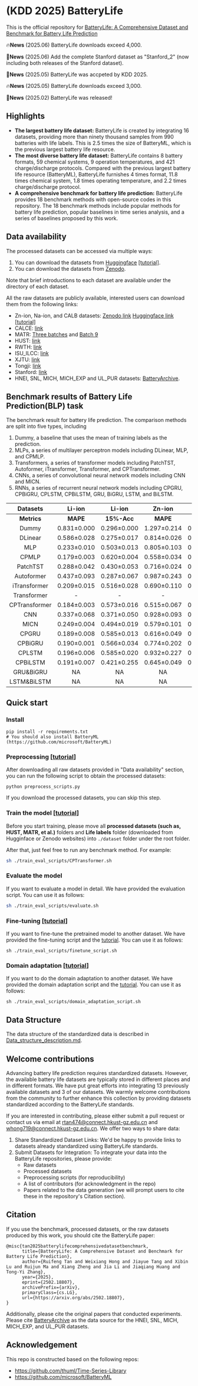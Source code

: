 # (KDD 2025) BatteryLife
This is the official repository for [BatteryLife: A Comprehensive Dataset and Benchmark for Battery Life Prediction](https://arxiv.org/abs/2502.18807)


🔥**News** (2025.06) BatteryLife downloads exceed 4,000.

:triangular_flag_on_post:**News** (2025.06) Add the complete Stanford dataset as "Stanford_2" (now including both releases of the Stanford dataset).

:triangular_flag_on_post:**News** (2025.05) BatteryLife was accpeted by KDD 2025.

🔥**News** (2025.05) BatteryLife downloads exceed 3,000. ​

:triangular_flag_on_post:**News** (2025.02) BatteryLife was released!
## Highlights
- **The largest battery life dataset:** BatteryLife is created by integrating 16 datasets, providing more than ninety thousand samples from 990 batteries with life labels. This is 2.5 times the size of BatteryML, which is the previous largest battery life resource.
- **The most diverse battery life dataset:** BatteryLife contains 8 battery formats, 59 chemical systems, 9 operation temperatures, and 421 charge/discharge protocols. Compared with the previous largest battery life resource (BatteryML), BatteryLife furnishes 4 times format, 11.8 times chemical system, 1.8 times operating temperature, and 2.2 times charge/discharge protocol.
- **A comprehensive benchmark for battery life prediction:** BatteryLife provides 18 benchmark methods with open-source codes in this repository. The 18 benchmark methods include popular methods for battery life prediction, popular baselines in time series analysis, and a series of baselines proposed by this work.

## Data availability

The processed datasets can be accessed via multiple ways:
1. You can download the datasets from [Huggingface](https://huggingface.co/datasets/Hongwxx/BatteryLife_processed/tree/main) [[tutorial]](./assets/Data_download.md).
2. You can download the datasets from [Zenodo](https://zenodo.org/records/15531867).
   

Note that brief introductions to each dataset are available under the directory of each dataset.

All the raw datasets are publicly available, interested users can download them from the following links:
- Zn-ion, Na-ion, and CALB datasets: [Zenodo link](https://zenodo.org/records/15013636) [Huggingface link](https://huggingface.co/datasets/Hongwxx/BatteryLife_Raw/tree/main) [[tutorial]](./assets/Data_download.md#how-to-download-the-raw-data-from-huggingface)
- CALCE: [link](https://calce.umd.edu/battery-data)
- MATR: [Three batches](https://data.matr.io/1/projects/5c48dd2bc625d700019f3204) and [Batch 9](https://data.matr.io/1/projects/5d80e633f405260001c0b60a/batches/5dcef1fe110002c7215b2c94)
- HUST: [link](https://data.mendeley.com/datasets/nsc7hnsg4s/2)
- RWTH: [link](https://publications.rwth-aachen.de/record/818642/files/Rawdata.zip)
- ISU\_ILCC: [link](https://iastate.figshare.com/articles/dataset/_b_ISU-ILCC_Battery_Aging_Dataset_b_/22582234)
- XJTU: [link](https://zenodo.org/records/10963339)
- Tongji: [link](https://zenodo.org/records/6405084)
- Stanford: [link](https://data.matr.io/8/)
- HNEI, SNL, MICH, MICH_EXP and UL_PUR datasets: [BatteryArchive](https://www.batteryarchive.org/index.html).

## Benchmark results of Battery Life Prediction(BLP) task

The benchmark result for battery life prediction. The comparison methods are split into five types, including

1. Dummy, a baseline that uses the mean of training labels as the prediction.
2. MLPs, a series of multilayer perceptron models including DLinear, MLP, and CPMLP.
3. Transformers, a series of transformer models including PatchTST, Autoformer, iTransformer, Transformer, and CPTransformer.
4. CNNs, a series of convolutional neural network models including CNN and MICN.
5. RNNs, a series of recurrent neural network models including CPGRU, CPBiGRU, CPLSTM, CPBiLSTM, GRU, BiGRU, LSTM, and BiLSTM.

|   Datasets    |    Li-ion     |   Li-ion    |   Zn-ion    |   Zn-ion    |   Na-ion    |   Na-ion    |    CALB     |    CALB     |
| :-----------: | :-----------: | :---------: | :---------: | :---------: | :---------: | :---------: | :---------: | :---------: |
|  **Metrics**  |   **MAPE**    | **15%-Acc** |  **MAPE**   | **15%-Acc** |  **MAPE**   | **15%-Acc** |  **MAPE**   | **15%-Acc** |
|     Dummy     |  0.831±0.000  | 0.296±0.000 | 1.297±0.214 | 0.083±0.047 | 0.404±0.029 | 0.067±0.094 | 1.811±0.550 | 0.267±0.094 |
|    DLinear    |  0.586±0.028  | 0.275±0.017 | 0.814±0.026 | 0.124±0.020 | 0.319±0.031 | 0.329±0.042 | 0.164±0.049 | 0.601±0.114 |
|      MLP      |  0.233±0.010  | 0.503±0.013 | 0.805±0.103 | 0.079±0.055 | 0.281±0.067 | 0.364±0.098 | 0.149±0.014 | 0.641±0.115 |
|     CPMLP     |  0.179±0.003  | 0.620±0.004 | 0.558±0.034 | 0.297±0.084 | 0.274±0.026 | 0.337±0.038 | 0.140±0.009 | 0.704±0.053 |
|   PatchTST    |  0.288±0.042  | 0.430±0.053 | 0.716±0.024 | 0.133±0.001 | 0.396±0.094 | 0.258±0.070 | 0.347±0.045 | 0.511±0.139 |
|  Autoformer   |  0.437±0.093  | 0.287±0.067 | 0.987±0.243 | 0.106±0.039 | 0.372±0.047 | 0.177±0.128 | 0.761±0.061 | 0.329±0.121 |
| iTransformer  | 0.209±0.015   | 0.516±0.028 | 0.690±0.110 | 0.188±0.037 | 0.321±0.087 | 0.249±0.178 | 0.164±0.020 | 0.649±0.044 |
|  Transformer  |       -       |      -      |      -      |      -      |      -      |      -      |      -      |      -      |
| CPTransformer |  0.184±0.003  | 0.573±0.016 | 0.515±0.067 | 0.202±0.084 | 0.255±0.036 | 0.406±0.084 | 0.149±0.005 | 0.672±0.107 |
|      CNN      |  0.337±0.068  | 0.371±0.050 | 0.928±0.093 | 0.115±0.029 | 0.307±0.047 | 0.273±0.027 | 0.278±0.011 | 0.582±0.032 |
|     MICN      |  0.249±0.004  | 0.494±0.019 | 0.579±0.101 | 0.227±0.127 | 0.305±0.040 | 0.335±0.065 | 0.233±0.050 | 0.471±0.257 |
|     CPGRU     |  0.189±0.008  | 0.585±0.013 | 0.616±0.049 | 0.289±0.076 | 0.298±0.063 | 0.203±0.160 | 0.141±0.012 | 0.681±0.178 |
|    CPBiGRU    |  0.190±0.001  | 0.566±0.034 | 0.774±0.202 | 0.193±0.156 | 0.282±0.055 | 0.395±0.008 | 0.160±0.015 | 0.686±0.063 |
|    CPLSTM     |  0.196±0.006  | 0.585±0.020 | 0.932±0.227 | 0.085±0.028 | 0.272±0.051 | 0.386±0.009 | 0.156±0.073 | 0.613±0.153 |
|   CPBiLSTM    |  0.191±0.007  | 0.421±0.255 | 0.645±0.049 | 0.150±0.104 | 0.299±0.043 | 0.399±0.001 | 0.173±0.075 | 0.663±0.247 |
|   GRU&BiGRU   |      NA       |     NA      |     NA      |     NA      |     NA      |     NA      |     NA      |     NA      |
|  LSTM&BiLSTM  |      NA       |     NA      |     NA      |     NA      |     NA      |     NA      |     NA      |     NA      |

## Quick start

### Install

```
pip install -r requirements.txt
# You should also install BatteryML (https://github.com/microsoft/BatteryML)
```

### Preprocessing [[tutorial](./assets/Preprocess.md)]

After downloading all raw datasets provided in "Data availability" section, you can run the following script to obtain the processed datasets:

```
python preprocess_scripts.py
```
If you download the processed datasets, you can skip this step.

### Train the model [[tutorial](./assets/Model_training.md)]

Before you start training, please move all **processed datasets (such as, HUST, MATR, et al.)** folders and **Life labels** folder (downloaded from Hugginface or Zenodo websites) into `./dataset` folder under the root folder.

After that, just feel free to run any benchmark method. For example:

```sh
sh ./train_eval_scripts/CPTransformer.sh
```

### Evaluate the model

If you want to evaluate a model in detail. We have provided the evaluation script. You can use it as follows:

```sh
sh ./train_eval_scripts/evaluate.sh
```

### Fine-tuning [[tutorial](./assets/Transfer_learning.md#Fine-tuning)]

If you want to fine-tune the pretrained model to another dataset. We have provided the fine-tuning script and the [tutorial](./assets/Transfer_learning.md#Fine-tuning). You can use it as follows:

```shell
sh ./train_eval_scripts/finetune_script.sh
```

### Domain adaptation [[tutorial](./assets/Transfer_learning.md#domain-adaptation)]

If you want to do the domain adaptation to another dataset. We have provided the domain adaptation script and the [tutorial](./assets/Transfer_learning.md#domain-adaptation). You can use it as follows:

```shell
sh ./train_eval_scripts/domain_adaptation_script.sh
```

## Data Structure

The data structure of the standardized data is described in [Data_structure_description.md](./assets/Data_structure_description.md).

## Welcome contributions

Advancing battery life prediction requires standardized datasets. However, the available battery life datasets are typically stored in different places and in different formats. We have put great efforts into integrating 13 previously available datasets and 3 of our datasets. We warmly welcome contributions from the community to further enhance this collection by providing datasets standardized according to the BatteryLife standards. 

If you are interested in contributing, please either submit a pull request or contact us via email at rtan474@connect.hkust-gz.edu.cn and whong719@connect.hkust-gz.edu.cn. We offer two ways to share data:
1. Share Standardized Dataset Links: We'd be happy to provide links to datasets already standardized using BatteryLife standards.
2. Submit Datasets for Integration: To integrate your data into the BatteryLife repositories, please provide:
   - Raw datasets
   - Processed datasets
   - Preprocessing scripts (for reproducibility)
   - A list of contributors (for acknowledgment in the repo)
   - Papers related to the data generation (we will prompt users to cite these in the repository's Citation section).


## Citation
If you use the benchmark, processed datasets, or the raw datasets produced by this work, you should cite the BatteryLife paper:

```
@misc{tan2025batterylifecomprehensivedatasetbenchmark,
      title={BatteryLife: A Comprehensive Dataset and Benchmark for Battery Life Prediction}, 
      author={Ruifeng Tan and Weixiang Hong and Jiayue Tang and Xibin Lu and Ruijun Ma and Xiang Zheng and Jia Li and Jiaqiang Huang and Tong-Yi Zhang},
      year={2025},
      eprint={2502.18807},
      archivePrefix={arXiv},
      primaryClass={cs.LG},
      url={https://arxiv.org/abs/2502.18807}, 
}
```

Additionally, please cite the original papers that conducted experiments. Please cite [BatteryArchive](https://www.batteryarchive.org/index.html) as the data source for the HNEI, SNL, MICH, MICH_EXP, and UL_PUR datasets.

## Acknowledgement
This repo is constructed based on the following repos:
- https://github.com/thuml/Time-Series-Library
- https://github.com/microsoft/BatteryML


